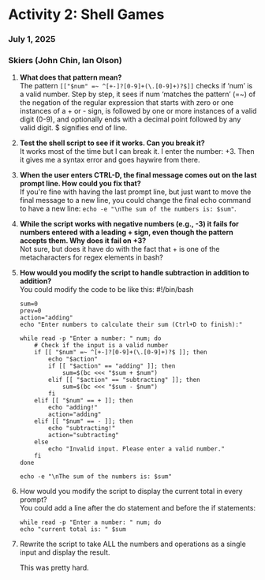 # Activity 2: Shell Games

### July 1, 2025

### Skiers (John Chin, Ian Olson)

1.  **What does that pattern mean?**  
    The pattern `[["$num" =~ ^[+-]?[0-9]+(\.[0-9]+)?$]]` checks if ‘num’ is a valid number. Step by step, it sees if num ‘matches the pattern’ (=~) of the negation of the regular expression that starts with zero or one instances of a + or - sign, is followed by one or more instances of a valid digit (0-9), and optionally ends with a decimal point followed by any valid digit. $ signifies end of line.

2.  **Test the shell script to see if it works. Can you break it?**  
    It works most of the time but I can break it. I enter the number: +3. Then it gives me a syntax error and goes haywire from there.

3.  **When the user enters CTRL-D, the final message comes out on the last prompt line. How could you fix that?**  
    If you're fine with having the last prompt line, but just want to move the final message to a new line, you could change the final echo command to have a new line: `echo -e "\nThe sum of the numbers is: $sum"`.

4.  **While the script works with negative numbers (e.g., -3) it fails for numbers entered with a leading + sign, even though the pattern accepts them. Why does it fail on +3?**  
    Not sure, but does it have do with the fact that + is one of the metacharacters for regex elements in bash?

5.  **How would you modify the script to handle subtraction in addition to addition?**  
    You could modify the code to be like this:
    #!/bin/bash

        sum=0
        prev=0
        action="adding"
        echo "Enter numbers to calculate their sum (Ctrl+D to finish):"

        while read -p "Enter a number: " num; do
            # Check if the input is a valid number
            if [[ "$num" =~ ^[+-]?[0-9]+(\.[0-9]+)?$ ]]; then
                echo "$action"
                if [[ "$action" == "adding" ]]; then
                    sum=$(bc <<< "$sum + $num")
                elif [[ "$action" == "subtracting" ]]; then
                    sum=$(bc <<< "$sum - $num")
                fi
            elif [[ "$num" == + ]]; then
                echo "adding!"
                action="adding"
            elif [[ "$num" == - ]]; then
                echo "subtracting!"
                action="subtracting"
            else
                echo "Invalid input. Please enter a valid number."
            fi
        done

        echo -e "\nThe sum of the numbers is: $sum"

6.  How would you modify the script to display the current total in every prompt?  
    You could add a line after the do statement and before the if statements:

        while read -p "Enter a number: " num; do
        echo "current total is: " $sum

7.  Rewrite the script to take ALL the numbers and operations as a single input and display the result.

    This was pretty hard.
